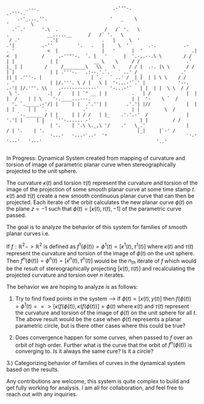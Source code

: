 ```
       _..._                           .-'''-.                                                             .-'''-.                          
    .-'_..._''.                       '   _    \                                                          '   _    \                        
  .' .'      '.\  .                 /   /` '.   \                         .              __.....__      /   /` '.   \                       
 / .'           .'|                .   |     \  '                       .'|          .-''         '.   .   |     \  '       .-.          .- 
. '            <  |                |   '      |  '                  .| <  |         /     .-''"'-.  `. |   '      |  '.-,.--.\ \        / / 
| |             | |             __ \    \     / /                 .' |_ | |        /     /________\   \\    \     / / |  .-. |\ \      / /  
| |             | | .'''-.   .:--.'.`.   ` ..' / _              .'     || | .'''-. |                  | `.   ` ..' /  | |  | | \ \    / /   
. '             | |/.'''. \ / |   \ |  '-...-'`.' |            '--.  .-'| |/.'''. \\    .-------------'    '-...-'`   | |  | |  \ \  / /    
 \ '.          .|  /    | | `" __ | |         .   | /             |  |  |  /    | | \    '-.____...---.               | |  '-    \ `  /     
  '. `._____.-'/| |     | |  .'.''| |       .'.'| |//             |  |  | |     | |  `.             .'                | |         \  /      
    `-.______ / | |     | | / /   | |_    .'.'.-'  /              |  '.'| |     | |    `''-...... -'                  | |         / /       
             `  | '.    | '.\ \._,\ '/    .'   \_.'               |   / | '.    | '.                                  |_|     |`-' /        
                '---'   '---'`--'  `"                             `'-'  '---'   '---'                                          '..'    
                   
```

In Progress: Dynamical System created from mapping of curvature and torsion of image of parametric planar curve when 
stereographically projected to the unit sphere. 

The curvature $\kappa(t)$ and torsion $\tau(t)$ represent the curvature and torsion of the image of the projection of some smooth 
planar curve at some time stamp $t$. $\kappa(t)$ and $\tau(t)$ create a new smooth continuous planar curve that can then be projected. Each iterate of the orbit calculates the new planar curve $\phi(t)$ on the plane $z=-1$ such that $\phi(t)=[\kappa(t),\tau(t), -1]$ of the parametric curve passed. 

The goal is to analyze the behavior of this system for families of smooth planar curves i.e. 

If $f: \mathbb{R}^2->\mathbb{R}^2$ is defined as $f^1(\phi(t)) = \phi^1(t)=[\kappa^1(t),\tau^1(t)]$ where $\kappa(t)$ and $\tau(t)$ represent the curvature and torsion of the image of $\phi(t)$ on the unit
sphere. Then $f^n(\phi(t)) = \phi^n(t)=[\kappa^n(t),\tau^n(t)]$ would be the $n_{th}$ iterate of $f$ which would be the result of stereographically projecting $[\kappa(t),\tau(t)]$ and recalculating the projected curvature and torsion over $n$ iterates.

The behavior we are hoping to analyze is as follows:

1) Try to find fixed points in the system --> if $\phi(t) =[x(t),y(t)]$ then $f(\phi(t))=\phi^1(t)==> [\kappa(f(\phi(t)),\kappa(f(\phi(t))]=\phi(t)$ where $\kappa(t)$ and $\tau(t)$ represent
the curvature and torsion of the image of $\phi(t)$ on the unit sphere for all $t$. The above result would be the case when $\phi(t)$ represents a planar parametric circle, but is there other cases where this could be true?

2) Does convergence happen for some curves, when passed to $f$ over an orbit of high order. Further what is the curve that the orbit of 
$f^n(\phi(t))$ is converging to. Is it always the same cure? Is it a circle? 

3.) Categorizing behavior of families of curves in the dynamical system based on the results.

Any contributions are welcome, this system is quite complex to build and get fully working for analysis. I am all for collaboration, and feel free to reach out with any inquiries. 



